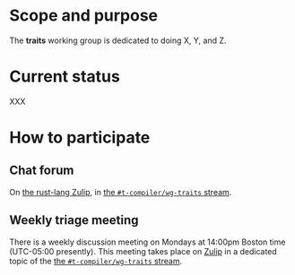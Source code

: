 # Scope and purpose

The **traits** working group is dedicated to doing X, Y, and Z.

# Current status

XXX

# How to participate

## Chat forum

On [the rust-lang Zulip][z], in [the `#t-compiler/wg-traits` stream][s].

[z]: https://rust-lang.zulipchat.com/
[s]: https://rust-lang.zulipchat.com/#narrow/stream/144729-t-compiler.2Fwg-traits

## Weekly triage meeting

There is a weekly discussion meeting on Mondays at 14:00pm Boston time
(UTC-05:00 presently). This meeting takes place on [Zulip][z] in a
dedicated topic of the [the `#t-compiler/wg-traits` stream][s].
